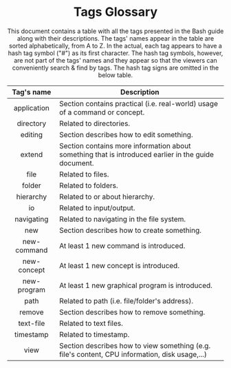 <h1 align="center">Tags Glossary</h1>

<p align="center">
    This document contains a table with all the tags presented in the Bash guide
    along with their descriptions. The tags' names appear in the table are
    sorted alphabetically, from A to Z. In the actual, each tag appears to have
    a hash tag symbol ("#") as its first character. The hash tag symbols,
    however, are not part of the tags' names and they appear so that the viewers
    can conveniently search & find by tags. The hash tag signs are omitted in
    the below table.
</p>

|Tag's name |                                            Description                                            |
|   :---:   |                                                ---                                                |
|application|Section contains practical (i.e. real-world) usage of a command or concept.                        |
| directory |Related to directories.                                                                            |
|  editing  |Section describes how to edit something.                                                           |
|  extend   |Section contains more information about something that is introduced earlier in the guide document.|
|   file    |Related to files.                                                                                  |
|  folder   |Related to folders.                                                                                |
| hierarchy |Related to or about hierarchy.                                                                     |
|    io     |Related to input/output.                                                                           |
|navigating |Related to navigating in the file system.                                                          |
|    new    |Section describes how to create something.                                                         |
|new-command|At least 1 new command is introduced.                                                              |
|new-concept|At least 1 new concept is introduced.                                                              |
|new-program|At least 1 new graphical program is introduced.                                                    |
|   path    |Related to path (i.e. file/folder's address).                                                      |
|  remove   |Section describes how to remove something.                                                         |
| text-file |Related to text files.                                                                             |
| timestamp |Related to timestamp.                                                                              |
|   view    |Section describes how to view something (e.g. file's content, CPU information, disk usage,...)     |
